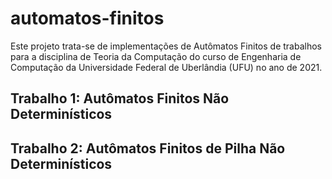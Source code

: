 # automatos-finitos

Este projeto trata-se de implementações de Autômatos Finitos de trabalhos para a disciplina de Teoria da Computação do curso de Engenharia de Computação da Universidade Federal de Uberlândia (UFU) no ano de 2021.

## Trabalho 1: Autômatos Finitos Não Determinísticos

## Trabalho 2: Autômatos Finitos de Pilha Não Determinísticos
